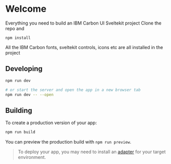 # Welcome

Everything you need to build an IBM Carbon UI Sveltekit project
Clone the repo and 
```
npm install
```

All the IBM Carbon fonts, sveltekit controls, icons etc are all installed in the project

## Developing


```bash
npm run dev

# or start the server and open the app in a new browser tab
npm run dev -- --open
```

## Building

To create a production version of your app:

```bash
npm run build
```

You can preview the production build with `npm run preview`.

> To deploy your app, you may need to install an [adapter](https://svelte.dev/docs/kit/adapters) for your target environment.
